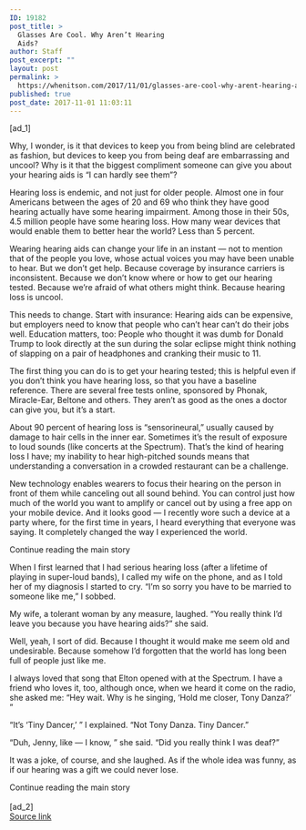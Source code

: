 ```yaml
---
ID: 19182
post_title: >
  Glasses Are Cool. Why Aren’t Hearing
  Aids?
author: Staff
post_excerpt: ""
layout: post
permalink: >
  https://whenitson.com/2017/11/01/glasses-are-cool-why-arent-hearing-aids/
published: true
post_date: 2017-11-01 11:03:11
---
```

 [ad_1]
<br><div>
        <p class="story-body-text story-content" data-para-count="273" data-total-count="1402" id="story-continues-3">Why, I wonder, is it that devices to keep you from being blind are celebrated as fashion, but devices to keep you from being deaf are embarrassing and uncool? Why is it that the biggest compliment someone can give you about your hearing aids is “I can hardly see them”?</p><p class="story-body-text story-content" data-para-count="347" data-total-count="1749">Hearing loss is endemic, and not just for older people. Almost one in four Americans between the ages of 20 and 69 who think they have good hearing actually have some hearing impairment. Among those in their 50s, 4.5 million people have some hearing loss. How many wear devices that would enable them to better hear the world? Less than 5 percent.</p><p class="story-body-text story-content" data-para-count="385" data-total-count="2134">Wearing hearing aids can change your life in an instant — not to mention that of the people you love, whose actual voices you may have been unable to hear. But we don’t get help. Because coverage by insurance carriers is inconsistent. Because we don’t know where or how to get our hearing tested. Because we’re afraid of what others might think. Because hearing loss is uncool.</p>

<p class="story-body-text story-content" data-para-count="371" data-total-count="2505">This needs to change. Start with insurance: Hearing aids can be expensive, but employers need to know that people who can’t hear can’t do their jobs well. Education matters, too: People who thought it was dumb for Donald Trump to look directly at the sun during the solar eclipse might think nothing of slapping on a pair of headphones and cranking their music to 11.</p><p class="story-body-text story-content" data-para-count="329" data-total-count="2834">The first thing you can do is to get your hearing tested; this is helpful even if you don’t think you have hearing loss, so that you have a baseline reference. There are several free tests online, sponsored by Phonak, Miracle-Ear, Beltone and others. They aren’t as good as the ones a doctor can give you, but it’s a start.</p><p class="story-body-text story-content" data-para-count="368" data-total-count="3202">About 90 percent of hearing loss is “sensorineural,” usually caused by damage to hair cells in the inner ear. Sometimes it’s the result of exposure to loud sounds (like concerts at the Spectrum). That’s the kind of hearing loss I have; my inability to hear high-pitched sounds means that understanding a conversation in a crowded restaurant can be a challenge.</p><p class="story-body-text story-content" data-para-count="441" data-total-count="3643">New technology enables wearers to focus their hearing on the person in front of them while canceling out all sound behind. You can control just how much of the world you want to amplify or cancel out by using a free app on your mobile device. And it looks good — I recently wore such a device at a party where, for the first time in years, I heard everything that everyone was saying. It completely changed the way I experienced the world.</p><div id="story-ad-2" class="story-ad ad ad-placeholder nocontent robots-nocontent ">
    
Continue reading the main story
</div>
<p class="story-body-text story-content" data-para-count="260" data-total-count="3903" id="story-continues-4">When I first learned that I had serious hearing loss (after a lifetime of playing in super-loud bands), I called my wife on the phone, and as I told her of my diagnosis I started to cry. “I’m so sorry you have to be married to someone like me,” I sobbed.</p><p class="story-body-text story-content" data-para-count="130" data-total-count="4033">My wife, a tolerant woman by any measure, laughed. “You really think I’d leave you because you have hearing aids?” she said.</p><p class="story-body-text story-content" data-para-count="177" data-total-count="4210">Well, yeah, I sort of did. Because I thought it would make me seem old and undesirable. Because somehow I’d forgotten that the world has long been full of people just like me.</p><p class="story-body-text story-content" data-para-count="234" data-total-count="4444">I always loved that song that Elton opened with at the Spectrum. I have a friend who loves it, too, although once, when we heard it come on the radio, she asked me: “Hey wait. Why is he singing, ‘Hold me closer, Tony Danza?’ ”</p>
<p class="story-body-text story-content" data-para-count="80" data-total-count="4524">“It’s ‘Tiny Dancer,’ ” I explained. “Not Tony Danza. Tiny Dancer.”</p><p class="story-body-text story-content" data-para-count="84" data-total-count="4608">“Duh, Jenny, like — I know, ” she said. “Did you really think I was deaf?”</p><p class="story-body-text story-content" data-para-count="124" data-total-count="4732">It was a joke, of course, and she laughed. As if the whole idea was funny, as if our hearing was a gift we could never lose.</p>Continue reading the main story
    </div>
<br>[ad_2]
<br><a href="https://www.nytimes.com/2017/10/31/opinion/hearing-aids-ears-eyesight.html?partner=rss&#038;emc=rss">Source link </a>